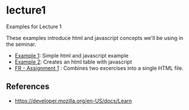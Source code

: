 # lecture1

Examples for Lecture 1

These examples introduce html and javascript concepts we'll be using in the seminar.

- [Example 1](example1): Simple html and javascript example
- [Example 2](example2): Creates an html table with javascript
- [FR -  Assignment 1](assignment1) : Combines two excercises into a single HTML file.

## References

- https://developer.mozilla.org/en-US/docs/Learn